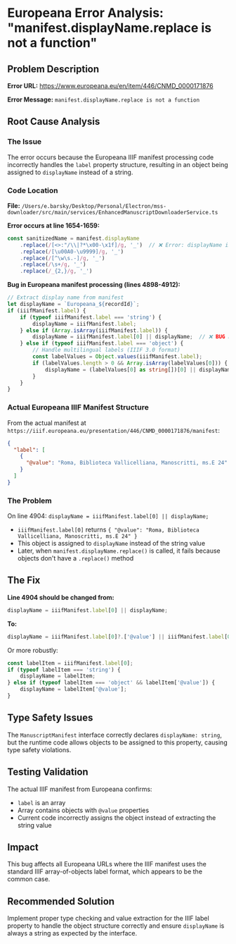 # Europeana Error Analysis: "manifest.displayName.replace is not a function"

## Problem Description

**Error URL:** https://www.europeana.eu/en/item/446/CNMD_0000171876

**Error Message:** `manifest.displayName.replace is not a function`

## Root Cause Analysis

### The Issue

The error occurs because the Europeana IIIF manifest processing code incorrectly handles the `label` property structure, resulting in an object being assigned to `displayName` instead of a string.

### Code Location

**File:** `/Users/e.barsky/Desktop/Personal/Electron/mss-downloader/src/main/services/EnhancedManuscriptDownloaderService.ts`

**Error occurs at line 1654-1659:**
```typescript
const sanitizedName = manifest.displayName
    .replace(/[<>:"/\\|?*\x00-\x1f]/g, '_')  // ❌ Error: displayName is an object, not a string
    .replace(/[\u00A0-\u9999]/g, '_')         
    .replace(/[^\w\s.-]/g, '_')               
    .replace(/\s+/g, '_')                     
    .replace(/_{2,}/g, '_')                   
```

**Bug in Europeana manifest processing (lines 4898-4912):**
```typescript
// Extract display name from manifest
let displayName = `Europeana_${recordId}`;
if (iiifManifest.label) {
    if (typeof iiifManifest.label === 'string') {
        displayName = iiifManifest.label;
    } else if (Array.isArray(iiifManifest.label)) {
        displayName = iiifManifest.label[0] || displayName;  // ❌ BUG HERE
    } else if (typeof iiifManifest.label === 'object') {
        // Handle multilingual labels (IIIF 3.0 format)
        const labelValues = Object.values(iiifManifest.label);
        if (labelValues.length > 0 && Array.isArray(labelValues[0])) {
            displayName = (labelValues[0] as string[])[0] || displayName;
        }
    }
}
```

### Actual Europeana IIIF Manifest Structure

From the actual manifest at `https://iiif.europeana.eu/presentation/446/CNMD_0000171876/manifest`:

```json
{
  "label": [
    {
      "@value": "Roma, Biblioteca Vallicelliana, Manoscritti, ms.E 24"
    }
  ]
}
```

### The Problem

On line 4904: `displayName = iiifManifest.label[0] || displayName;`

- `iiifManifest.label[0]` returns `{ "@value": "Roma, Biblioteca Vallicelliana, Manoscritti, ms.E 24" }`
- This object is assigned to `displayName` instead of the string value
- Later, when `manifest.displayName.replace()` is called, it fails because objects don't have a `.replace()` method

## The Fix

**Line 4904 should be changed from:**
```typescript
displayName = iiifManifest.label[0] || displayName;
```

**To:**
```typescript
displayName = iiifManifest.label[0]?.['@value'] || iiifManifest.label[0] || displayName;
```

Or more robustly:
```typescript
const labelItem = iiifManifest.label[0];
if (typeof labelItem === 'string') {
    displayName = labelItem;
} else if (typeof labelItem === 'object' && labelItem['@value']) {
    displayName = labelItem['@value'];
}
```

## Type Safety Issues

The `ManuscriptManifest` interface correctly declares `displayName: string`, but the runtime code allows objects to be assigned to this property, causing type safety violations.

## Testing Validation

The actual IIIF manifest from Europeana confirms:
- `label` is an array
- Array contains objects with `@value` properties
- Current code incorrectly assigns the object instead of extracting the string value

## Impact

This bug affects all Europeana URLs where the IIIF manifest uses the standard IIIF array-of-objects label format, which appears to be the common case.

## Recommended Solution

Implement proper type checking and value extraction for the IIIF label property to handle the object structure correctly and ensure `displayName` is always a string as expected by the interface.